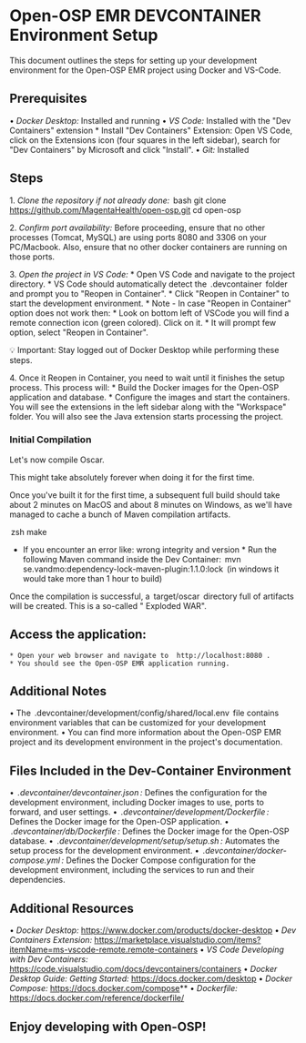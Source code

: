 # Open-OSP EMR DEVCONTAINER Environment Setup

This document outlines the steps for setting up your development environment for the Open-OSP EMR project using Docker
and VS-Code.

## Prerequisites

•⁠  ⁠*Docker Desktop:* Installed and running
•⁠  ⁠*VS Code:* Installed with the "Dev Containers" extension
    * Install "Dev Containers" Extension: Open VS Code, click on the Extensions icon (four squares in the left sidebar),
      search for "Dev Containers" by Microsoft and click "Install".
•⁠  ⁠*Git:* Installed

## Steps

1.⁠ ⁠*Clone the repository if not already done:*
   ⁠ bash
   git clone https://github.com/MagentaHealth/open-osp.git
   cd open-osp
    ⁠

2.⁠ ⁠*Confirm port availability:*
   Before proceeding, ensure that no other processes (Tomcat, MySQL) are using ports 8080 and 3306 on your PC/Macbook.
   Also, ensure that no other docker containers are running on those ports.

3.⁠ ⁠*Open the project in VS Code:*
    * Open VS Code and navigate to the project directory.
    * VS Code should automatically detect the ⁠ .devcontainer ⁠ folder and prompt you to "Reopen in Container".
    * Click "Reopen in Container" to start the development environment.
    * Note - In case "Reopen in Container" option does not work then:
        * Look on bottom left of VSCode you will find a remote connection icon (green colored). Click on it.
        * It will prompt few option, select "Reopen in Container".
        
💡 Important: Stay logged out of Docker Desktop while performing these steps.

4.⁠ ⁠Once it Reopen in Container, you need to wait until it finishes the setup process. This process will:
    * Build the Docker images for the Open-OSP application and database.
    * Configure the images and start the containers.
      You will see the extensions in the left sidebar along with the "Workspace" folder.
      You will also see the Java extension starts processing the project.

### Initial Compilation

Let's now compile Oscar.

This might take absolutely forever when doing it for the first time.

Once you've built it for the first time, a subsequent full build should take about 2 minutes on MacOS and about 8
minutes on Windows, as we'll have managed to cache a bunch of Maven compilation artifacts.


   ⁠ zsh
   make
    ⁠

* If you encounter an error like:  wrong integrity and version *
Run the following Maven command inside the Dev Container: ⁠ mvn se.vandmo:dependency-lock-maven-plugin:1.1.0:lock ⁠
(in windows it would take more than 1 hour to build)


Once the compilation is successful, a ⁠ target/oscar ⁠ directory full of artifacts will be created. This is a so-called "
Exploded WAR".

## Access the application:

    * Open your web browser and navigate to ⁠ http://localhost:8080 ⁠.
    * You should see the Open-OSP EMR application running.

## Additional Notes

•⁠  ⁠The ⁠ .devcontainer/development/config/shared/local.env ⁠ file contains environment variables that can be customized for
  your development environment.
•⁠  ⁠You can find more information about the Open-OSP EMR project and its development environment in the project's
  documentation.

## Files Included in the Dev-Container Environment

•⁠  ⁠*⁠ .devcontainer/devcontainer.json ⁠:* Defines the configuration for the development environment, including Docker
  images to use, ports to forward, and user settings.
•⁠  ⁠*⁠ .devcontainer/development/Dockerfile ⁠:* Defines the Docker image for the Open-OSP application.
•⁠  ⁠*⁠ .devcontainer/db/Dockerfile ⁠:* Defines the Docker image for the Open-OSP database.
•⁠  ⁠*⁠ .devcontainer/development/setup/setup.sh ⁠:* Automates the setup process for the development environment.
•⁠  ⁠*⁠ .devcontainer/docker-compose.yml ⁠:* Defines the Docker Compose configuration for the development environment,
  including the services to run and their dependencies.

## Additional Resources

•⁠  ⁠*Docker Desktop:* https://www.docker.com/products/docker-desktop
•⁠  ⁠*Dev Containers Extension:* https://marketplace.visualstudio.com/items?itemName=ms-vscode-remote.remote-containers
•⁠  ⁠*VS Code Developing with Dev Containers:* https://code.visualstudio.com/docs/devcontainers/containers
•⁠  ⁠*Docker Desktop Guide: Getting Started:* https://docs.docker.com/desktop
•⁠  ⁠*Docker Compose:* https://docs.docker.com/compose**
•⁠  ⁠*Dockerfile:* https://docs.docker.com/reference/dockerfile/

## Enjoy developing with Open-OSP!